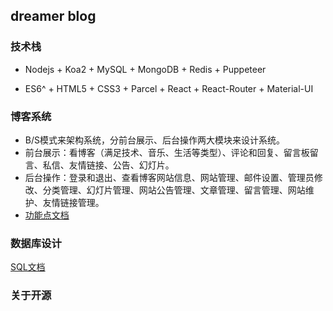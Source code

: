 ## dreamer blog

### 技术栈

- Nodejs + Koa2 + MySQL + MongoDB + Redis + Puppeteer 

- ES6^ + HTML5 + CSS3 + Parcel + React + React-Router + Material-UI

### 博客系统

- B/S模式来架构系统，分前台展示、后台操作两大模块来设计系统。
- 前台展示：看博客（满足技术、音乐、生活等类型）、评论和回复、留言板留言、私信、友情链接、公告、幻灯片。
- 后台操作：登录和退出、查看博客网站信息、网站管理、邮件设置、管理员修改、分类管理、幻灯片管理、网站公告管理、文章管理、留言管理、网站维护、友情链接管理。
- [功能点文档](./feat.md)

### 数据库设计

[SQL文档](./sql.md)

### 关于开源





